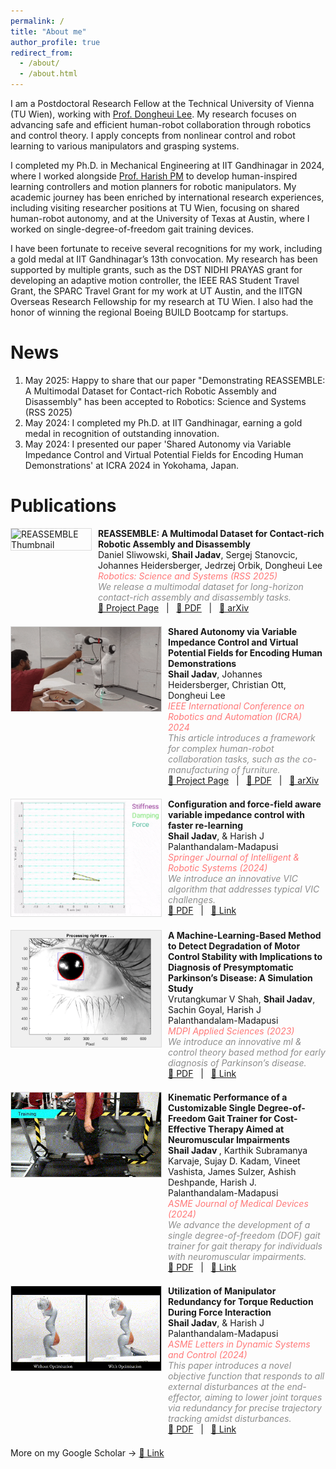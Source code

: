 ```yaml
---
permalink: /
title: "About me"
author_profile: true
redirect_from: 
  - /about/
  - /about.html
---
```

I am a Postdoctoral Research Fellow at the Technical University of Vienna (TU Wien), working with [Prof. Dongheui Lee](https://www.tuwien.at/etit/ict/asl/team/dongheui-lee). My research focuses on advancing safe and efficient human-robot collaboration through robotics and control theory. I apply concepts from nonlinear control and robot learning to various manipulators and grasping systems.

I completed my Ph.D. in Mechanical Engineering at IIT Gandhinagar in 2024, where I worked alongside [Prof. Harish PM](https://iitgn.ac.in/faculty/me/6-harish) to develop human-inspired learning controllers and motion planners for robotic manipulators. My academic journey has been enriched by international research experiences, including visiting researcher positions at TU Wien, focusing on shared human-robot autonomy, and at the University of Texas at Austin, where I worked on single-degree-of-freedom gait training devices.

I have been fortunate to receive several recognitions for my work, including a gold medal at IIT Gandhinagar’s 13th convocation. My research has been supported by multiple grants, such as the DST NIDHI PRAYAS grant for developing an adaptive motion controller, the IEEE RAS Student Travel Grant, the SPARC Travel Grant for my work at UT Austin, and the IITGN Overseas Research Fellowship for my research at TU Wien. I also had the honor of winning the regional Boeing BUILD Bootcamp for startups.

News
======
1. May 2025: Happy to share that our paper "Demonstrating REASSEMBLE: A Multimodal Dataset for Contact-rich Robotic Assembly and Disassembly" has been accepted to Robotics: Science and Systems (RSS 2025)
1. May 2024: I completed my Ph.D. at IIT Gandhinagar, earning a gold medal in recognition of outstanding innovation.
1. May 2024: I presented our paper 'Shared Autonomy via Variable Impedance Control and Virtual Potential Fields for Encoding Human Demonstrations' at ICRA 2024 in Yokohama, Japan.

<!-- Getting started
======
1. Register a GitHub account if you don't have one and confirm your e-mail (required!)
1. Fork [this template](https://github.com/academicpages/academicpages.github.io) by clicking the "Use this template" button in the top right. 
1. Go to the repository's settings (rightmost item in the tabs that start with "Code", should be below "Unwatch"). Rename the repository "[your GitHub username].github.io", which will also be your website's URL.
1. Set site-wide configuration and create content & metadata (see below -- also see [this set of diffs](http://archive.is/3TPas) showing what files were changed to set up [an example site](https://getorg-testacct.github.io) for a user with the username "getorg-testacct")
1. Upload any files (like PDFs, .zip files, etc.) to the files/ directory. They will appear at https://[your GitHub username].github.io/files/example.pdf.  
1. Check status by going to the repository settings, in the "GitHub pages" section

Site-wide configuration
------
The main configuration file for the site is in the base directory in [_config.yml](https://github.com/academicpages/academicpages.github.io/blob/master/_config.yml), which defines the content in the sidebars and other site-wide features. You will need to replace the default variables with ones about yourself and your site's github repository. The configuration file for the top menu is in [_data/navigation.yml](https://github.com/academicpages/academicpages.github.io/blob/master/_data/navigation.yml). For example, if you don't have a portfolio or blog posts, you can remove those items from that navigation.yml file to remove them from the header. 

Create content & metadata
------
For site content, there is one markdown file for each type of content, which are stored in directories like _publications, _talks, _posts, _teaching, or _pages. For example, each talk is a markdown file in the [_talks directory](https://github.com/academicpages/academicpages.github.io/tree/master/_talks). At the top of each markdown file is structured data in YAML about the talk, which the theme will parse to do lots of cool stuff. The same structured data about a talk is used to generate the list of talks on the [Talks page](https://academicpages.github.io/talks), each [individual page](https://academicpages.github.io/talks/2012-03-01-talk-1) for specific talks, the talks section for the [CV page](https://academicpages.github.io/cv), and the [map of places you've given a talk](https://academicpages.github.io/talkmap.html) (if you run this [python file](https://github.com/academicpages/academicpages.github.io/blob/master/talkmap.py) or [Jupyter notebook](https://github.com/academicpages/academicpages.github.io/blob/master/talkmap.ipynb), which creates the HTML for the map based on the contents of the _talks directory). -->

<!-- **Markdown generator**

The repository includes [a set of Jupyter notebooks](https://github.com/academicpages/academicpages.github.io/tree/master/markdown_generator
) that converts a CSV containing structured data about talks or presentations into individual markdown files that will be properly formatted for the Academic Pages template. The sample CSVs in that directory are the ones I used to create my own personal website at stuartgeiger.com. My usual workflow is that I keep a spreadsheet of my publications and talks, then run the code in these notebooks to generate the markdown files, then commit and push them to the GitHub repository. -->

Publications
======
<div style="display: flex; align-items: flex-start; margin-bottom: 1.5em;">
  <img src="/images/papers/reassamble.gif" alt="REASSEMBLE Thumbnail" style="width: 240px; margin-right: 10px; border: 1px solid #ddd;" />

  <div>
    <strong>REASSEMBLE: A Multimodal Dataset for Contact-rich Robotic Assembly and Disassembly</strong><br>
    Daniel Sliwowski, <strong>Shail Jadav</strong>, Sergej Stanovcic, Johannes Heidersberger, Jedrzej Orbik, Dongheui Lee<br>
    <span style="color:#ff7878;"><em>Robotics: Science and Systems (RSS 2025)</em></span><br>
    <span style="color:rgb(141, 141, 141);"><em>We release a multimodal dataset for long-horizon contact-rich assembly and disassembly tasks.</em></span><br>
    <a href="https://tuwien-asl.github.io/REASSEMBLE_page/">🔗 Project Page</a> &nbsp; | &nbsp;
    <a href="https://arxiv.org/pdf/2502.05086">📄 PDF</a> &nbsp; | &nbsp;
    <a href="https://arxiv.org/abs/2502.05086">📝 arXiv</a>
  </div>
</div>
<div style="display: flex; align-items: flex-start; margin-bottom: 1.5em;">
  <img src="/images/papers/icra.gif" alt="REASSEMBLE Thumbnail" style="width: 240px; margin-right: 10px; border: 1px solid #ddd;" />

  <div>
    <strong>Shared Autonomy via Variable Impedance Control and Virtual Potential Fields for Encoding Human Demonstrations</strong><br>
   <strong>Shail Jadav</strong>, Johannes Heidersberger, Christian Ott, Dongheui Lee<br>
    <span style="color:#ff7878;"><em> IEEE International Conference on Robotics and Automation (ICRA) 2024</em></span><br>
    <span style="color:rgb(141, 141, 141);"><em>This article introduces a framework for complex human-robot collaboration tasks, such as the co-manufacturing of furniture.</em></span><br>
    <a href="https://shailjadav.github.io/SALADS/">🔗 Project Page</a> &nbsp; | &nbsp;
    <a href="https://arxiv.org/pdf/2403.12720">📄 PDF</a> &nbsp; | &nbsp;
    <a href="https://arxiv.org/abs/2403.12720">📝 arXiv</a>
  </div>
</div>
<div style="display: flex; align-items: flex-start; margin-bottom: 1.5em;">
  <img src="/images/papers/vilc.gif" alt="REASSEMBLE Thumbnail" style="width: 240px; margin-right: 10px; border: 1px solid #ddd;" />

  <div>
    <strong>Configuration and force-field aware variable impedance control with faster re-learning</strong><br>
    <strong>Shail Jadav</strong>, & Harish J Palanthandalam-Madapusi<br>
    <span style="color:#ff7878;"><em>Springer Journal of Intelligent & Robotic Systems (2024)</em></span><br>
    <span style="color:rgb(141, 141, 141);"><em>We introduce an innovative VIC algorithm that addresses typical VIC challenges. </em></span><br>
    <!-- <a href="https://tuwien-asl.github.io/REASSEMBLE_page/">🔗 Project Page</a> &nbsp; | &nbsp; -->
    <a href="https://link.springer.com/content/pdf/10.1007/s10846-023-02022-x.pdf">📄 PDF</a> &nbsp; | &nbsp;
    <a href="https://link.springer.com/article/10.1007/s10846-023-02022-x">📝 Link</a>
  </div>
</div>

<div style="display: flex; align-items: flex-start; margin-bottom: 1.5em;">
  <img src="/images/papers/PDEYE4.gif" alt="REASSEMBLE Thumbnail" style="width: 240px; margin-right: 10px; border: 1px solid #ddd;" />

  <div>
    <strong>A Machine-Learning-Based Method to Detect Degradation of Motor Control Stability with Implications to Diagnosis of Presymptomatic Parkinson’s Disease: A Simulation Study</strong><br>
    Vrutangkumar V Shah, <strong>Shail Jadav</strong>, Sachin Goyal, Harish J Palanthandalam-Madapusi<br>
    <span style="color:#ff7878;"><em>MDPI Applied Sciences (2023)</em></span><br>
    <span style="color:rgb(141, 141, 141);"><em>We introduce an innovative ml & control theory based method for early diagnosis of Parkinson’s disease. </em></span><br>
    <!-- <a href="https://tuwien-asl.github.io/REASSEMBLE_page/">🔗 Project Page</a> &nbsp; | &nbsp; -->
    <a href="https://www.mdpi.com/2076-3417/13/17/9502/pdf?version=1692703223">📄 PDF</a> &nbsp; | &nbsp;
    <a href="https://www.mdpi.com/2076-3417/13/17/9502">📝 Link</a>
  </div>
</div>

<div style="display: flex; align-items: flex-start; margin-bottom: 1.5em;">
  <img src="/images/papers/gt.gif" alt="REASSEMBLE Thumbnail" style="width: 240px; margin-right: 10px; border: 1px solid #ddd;" />

  <div>
    <strong>Kinematic Performance of a Customizable Single Degree-of-Freedom Gait Trainer for Cost-Effective Therapy Aimed at Neuromuscular Impairments</strong><br>
     <strong>Shail Jadav </strong>, Karthik Subramanya Karvaje, Sujay D. Kadam, Vineet Vashista, James Sulzer, Ashish Deshpande, Harish J. Palanthandalam-Madapusi<br>
    <span style="color:#ff7878;"><em>ASME Journal of Medical Devices (2024)</em></span><br>
    <span style="color:rgb(141, 141, 141);"><em>We advance the development of a single degree-of-freedom (DOF) gait trainer for gait therapy for individuals with neuromuscular impairments. </em></span><br>
    <!-- <a href="https://tuwien-asl.github.io/REASSEMBLE_page/">🔗 Project Page</a> &nbsp; | &nbsp; -->
    <a href="https://watermark.silverchair.com/med_018_01_011003.pdf?token=AQECAHi208BE49Ooan9kkhW_Ercy7Dm3ZL_9Cf3qfKAc485ysgAABIQwggSABgkqhkiG9w0BBwagggRxMIIEbQIBADCCBGYGCSqGSIb3DQEHATAeBglghkgBZQMEAS4wEQQMjbfCgZESx43uOq7tAgEQgIIENy4UtEMMIA9KXGwPTtz0vexkSFslttyoDoQl-RgVvaxdalny365GoVjHc72dWH4kGsTihQbqnVA0FMy2kDpOa4DLRE_H-NZnqs9cPbupUe5dq9UwN_8TvxLTGwOAATCTfTW_qk6LkAfa-RWamYD2L1LnZ0dJ9BdsJDWE3CZFwNEe2XHGV6XGEgV2--F1lCNIqQlNIR0cwDXSitGzSpeO_0-BC-vpZ5ZRTp8uS4MtY7HCLdbGu3YXzGxc0aS2XmCJYKciswJyy6n0vvtZawr4s3tC5GsF3sr3GosNx9rOlA_J2pKd8MHlyXhd5Py4inylX3Bikvh_-48d4Ju02kLqHolQU3lk5Wq5xwoPQiJnTnvEFIT_y7U_GVKPOZf0D_-ptOWgQlJ4K-i-x0l3iffZPVmeDpThHIMEVvVYloNn2qGUNHtPkZ68igagniuMuDH4HsbSCwuoV0I96PkqJ9ONy6ST7VTjuDNlYwsg4yon235Darycq3RM7Zp-SaGhcNwxmxj9ICpU-WO_CrZwuryKkrltelZS_GuZyX6oS0WHCuc-ACGAcg5RDBplFKXra1vafGssCNiInFu-ACwfG80ntcz5yHIjsuD7PPnKVEQDk8fKYaOujLY_tFkawhkNvD8pYgUWPT3I204pn9I0k6ZX1oR2o-Nr08C0njFK8PGK9mutGkcMzCJT33PTWS8lFHg25zc22czZO7R1mgKKlvZ5tGynDottEPYyJWdL7IOGkx081dxzbfhS-oI3KazDhmC-WAfyMD0jS_3AG6f8bJ5OvV8qpLc6vcXemZmGHLnwjeGctQBOvxxK-JBOJSt7fvmzRzhc_WEjeZKgvDGOrJqfecPgbUxQSjWpqI_6dqx5eECqtfTxvPUtCCjVtXU4Ls4A_ODINnS_xZEwgi0qZc6IpZdgX8xUICDxEuLz5Ev5scrvYKSyik6c3svBdLWQxPnUHnI-cj56Hwr0NDaaSghZZHYQBsD5MNOtppWhq_tduNRvprFkhV7oBq9QS6aVpv_8COP0F_GEyi_Qp9n1luW0d7-sYc10VqUn9DrD2zlXEHf-GQZuYZQrw_kBYvokT0Z01tyo2K6Qi8ha7UFjnRi7guCDSYXKASmRNDm6k8q1CgpzIa5iI8bgEfrnh2jNVA08mcfoTOyuuoXSJeCokqHaYEVfLvuUrfYSWc6zKJcB0pFqtjBXV4JVuiF5loemWyA-ydWCSisp-r8aJ4DtNAvblSK1EKBDDVRkJAGzH9Qi5w5RtTafWaG_vyEw3Xz7tJqN8NLLKXaamdobyyjCRF8_PqbjLBXMMSpk9pzRM1uxDQ35rbH7PKSOh2a5ZgqGgBPgXx8T2D26FM6fUuiJZj8eX22aVr7ROiOJ_z7lOO3NdO7veP_J3DfwpEFQRUQ9Ew_nXTPb8VbYQqmjWD1Z_yuJUAvYQB-9zYL7">📄 PDF</a> &nbsp; | &nbsp;
    <a href="https://asmedigitalcollection.asme.org/medicaldevices/article/18/1/011003/1198715/Kinematic-Performance-of-a-Customizable-Single">📝 Link</a>
  </div>
</div>


<div style="display: flex; align-items: flex-start; margin-bottom: 1.5em;">
  <img src="/images/papers/red_asme.gif" alt="REASSEMBLE Thumbnail" style="width: 240px; margin-right: 10px; border: 1px solid #ddd;" />

  <div>
    <strong>Utilization of Manipulator Redundancy for Torque Reduction During Force Interaction</strong><br>
    <strong>Shail Jadav</strong>, & Harish J Palanthandalam-Madapusi<br>
    <span style="color:#ff7878;"><em>ASME Letters in Dynamic Systems and Control  (2024)</em></span><br>
    <span style="color:rgb(141, 141, 141);"><em>This paper introduces a novel objective function that responds to all external disturbances at the end-effector, aiming to lower joint torques via redundancy for precise trajectory tracking amidst disturbances. </em></span><br>
    <!-- <a href="https://tuwien-asl.github.io/REASSEMBLE_page/">🔗 Project Page</a> &nbsp; | &nbsp; -->
    <a href="https://asmedigitalcollection.asme.org/lettersdynsys/article-pdf/4/2/021005/7246126/aldsc_4_2_021005.pdf">📄 PDF</a> &nbsp; | &nbsp;
    <a href="https://asmedigitalcollection.asme.org/lettersdynsys/article/4/2/021005/1195452">📝 Link</a>
  </div>
</div>

More on my Google Scholar -> <a href="https://scholar.google.com/citations?user=n81CLlAAAAAJ&hl=en">📝 Link</a>




<!-- For more info
------
More info about configuring Academic Pages can be found in [the guide](https://academicpages.github.io/markdown/), the [growing wiki](https://github.com/academicpages/academicpages.github.io/wiki), and you can always [ask a question on GitHub](https://github.com/academicpages/academicpages.github.io/discussions). The [guides for the Minimal Mistakes theme](https://mmistakes.github.io/minimal-mistakes/docs/configuration/) (which this theme was forked from) might also be helpful. -->
